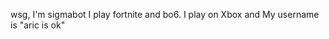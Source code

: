   wsg, I'm sigmabot 
   I play fortnite
   and bo6.
   I play on Xbox and
   My username is "aric is ok"

<!---
SigmaBot112/SigmaBot112 is a ✨ special ✨ repository because its `README.md` (this file) appears on your GitHub profile.
You can click the Preview link to take a look at your changes.
--->
